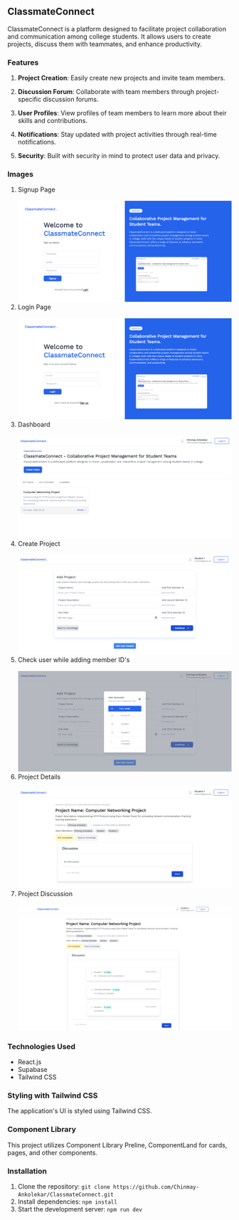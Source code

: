 ## ClassmateConnect

ClassmateConnect is a platform designed to facilitate project collaboration and communication among college students. It allows users to create projects, discuss them with teammates, and enhance productivity.

### Features

 1. **Project Creation**:
   Easily create new projects and invite team members.

 2. **Discussion Forum**:
   Collaborate with team members through project-specific discussion forums.

 3. **User Profiles**:
   View profiles of team members to learn more about their skills and contributions.

 4. **Notifications**:
   Stay updated with project activities through real-time notifications.

 5. **Security**:
   Built with security in mind to protect user data and privacy.

### Images 
1. Signup Page
   <br/>
   <br/>
   ![signup-page](src/images/signup.png)
2. Login Page
   <br/>
   <br/>
   ![login](src/images/login.png)
3. Dashboard
   <br/>
   <br/>
   ![dashboard](src/images/dashboard.png)
4. Create Project
   <br/>
   <br/>
   ![login](src/images/createProject.png)
5. Check user while adding member ID's
   <br/>
   <br/>
   ![login](src/images/userDetails.png)
6. Project Details
   <br/>
   <br/>
   ![login](src/images/projectDetails.png)
7. Project Discussion
   <br/>
   <br/>
   ![login](src/images/projectDiscussion.png)

### Technologies Used
- React.js
- Supabase
- Tailwind CSS

### Styling with Tailwind CSS
   
The application's UI is styled using Tailwind CSS.

### Component Library

This project utilizes Component Library Preline, ComponentLand for cards, pages, and other components. 

### Installation
1. Clone the repository: `git clone https://github.com/Chinmay-Ankolekar/ClassmateConnect.git` 
2. Install dependencies: `npm install`
4. Start the development server: `npm run dev`
